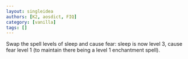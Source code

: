 ```yaml
---
layout: singleidea
authors: [K2, aosdict, FIQ]
category: [vanilla]
tags: []
---
```

Swap the spell levels of sleep and cause fear: sleep is now level 3, cause fear level 1 (to maintain there being a level 1 enchantment spell).
